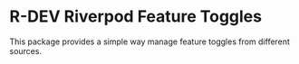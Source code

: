 # R-DEV Riverpod Feature Toggles

This package provides a simple way manage feature toggles from different sources.